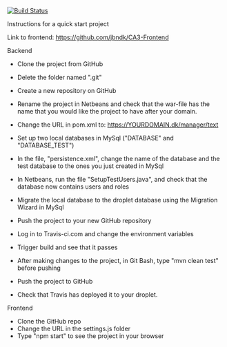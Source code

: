 [![Build Status](https://travis-ci.com/Anne-Maj/CA3-Backend.svg?branch=master)](https://travis-ci.com/Anne-Maj/CA3-Backend)


Instructions for a quick start project

Link to frontend: https://github.com/jbndk/CA3-Frontend
</br>


Backend
- Clone the project from GitHub
- Delete the folder named ".git"
- Create a new repository on GitHub
- Rename the project in Netbeans and check that the war-file has the name that you would like the project to have
after your domain. 
- Change the URL in pom.xml to: https://YOURDOMAIN.dk/manager/text

- Set up two local databases in MySql ("DATABASE" and "DATABASE_TEST")
- In the file, "persistence.xml", change the name of the database and the test database to the ones you just
created in MySql
- In Netbeans, run the file "SetupTestUsers.java", and check that the database now contains users and roles
- Migrate the local database to the droplet database using the Migration Wizard in MySql 

- Push the project to your new GitHub repository
- Log in to Travis-ci.com and change the environment variables
- Trigger build and see that it passes

- After making changes to the project, in Git Bash, type "mvn clean test" before pushing
- Push the project to GitHub
- Check that Travis has deployed it to your droplet.



Frontend
- Clone the GitHub repo
- Change the URL in the settings.js folder
- Type "npm start" to see the project in your browser



